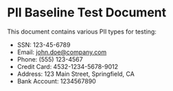 # PII Baseline Test Document

This document contains various PII types for testing:

- SSN: 123-45-6789
- Email: john.doe@company.com
- Phone: (555) 123-4567
- Credit Card: 4532-1234-5678-9012
- Address: 123 Main Street, Springfield, CA
- Bank Account: 1234567890
